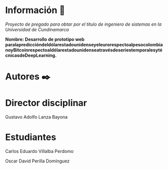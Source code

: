 # Información 🚀
_Proyecto de pregado para obtar por el titulo de ingeniero de sistemas en la Universidad de Cundinamarca_

__Nombre: Desarrollo  de  prototipo web paralaprediccióndeldólarestadounidenseyeleurorespectoalpesocolombianoyBitcoinrespectoaldólarestadounidenseatravésdeseriestemporalesytécnicasdeDeepLearning.__

# Autores ✒️

# Director disciplinar

Gustavo Adolfo Lanza Bayona

# Estudiantes

Carlos Eduardo Villalba Perdomo 

Oscar David Perilla Domínguez 


